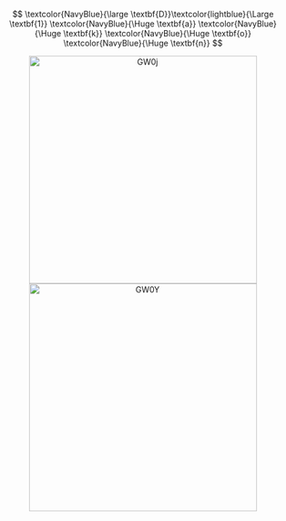 $$
\textcolor{NavyBlue}{\large \textbf{D}}\textcolor{lightblue}{\Large \textbf{1}} \textcolor{NavyBlue}{\Huge \textbf{a}} \textcolor{NavyBlue}{\Huge \textbf{k}} \textcolor{NavyBlue}{\Huge \textbf{o}} \textcolor{NavyBlue}{\Huge \textbf{n}}
$$

<p align="center">
  <img src="https://github.com/user-attachments/assets/8cd4bf31-9a23-41a8-abe3-916c1c76d9cb" alt="GW0j" width="400" />
  <img src="https://github.com/user-attachments/assets/b46bbc9f-0572-46a1-94bc-7a800f5f876e" alt="GW0Y" width="400" />
</p>
